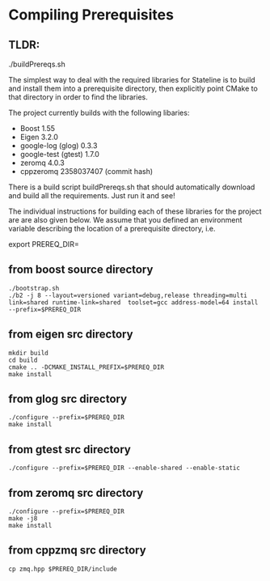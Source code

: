 Compiling Prerequisites
=======================

TLDR:
-----
  ./buildPrereqs.sh


The simplest way to deal with the required libraries for Stateline is to build and
install them into a prerequisite directory, then explicitly point CMake to
that directory in order to find the libraries.

The project currently builds with the following libaries:

* Boost 1.55
* Eigen 3.2.0
* google-log (glog) 0.3.3
* google-test (gtest) 1.7.0
* zeromq 4.0.3
* cppzeromq 2358037407 (commit hash)


There is a build script buildPrereqs.sh that should automatically download and
build all the requirements. Just run it and see!


The individual instructions for building each of these libraries for the
project are are also given below. We assume that you defined an environment
variable describing the location of a prerequisite directory, i.e.

export PREREQ_DIR=<directory of prerequisite library installations>


from boost source directory
---------------------------
    ./bootstrap.sh
    ./b2 -j 8 --layout=versioned variant=debug,release threading=multi link=shared runtime-link=shared  toolset=gcc address-model=64 install --prefix=$PREREQ_DIR


from eigen src directory
-------------------------
    mkdir build
    cd build
    cmake .. -DCMAKE_INSTALL_PREFIX=$PREREQ_DIR
    make install

from glog src directory
-----------------------
    ./configure --prefix=$PREREQ_DIR
    make install

from gtest src directory
------------------------
    ./configure --prefix=$PREREQ_DIR --enable-shared --enable-static

from zeromq src directory
-------------------------
    ./configure --prefix=$PREREQ_DIR
    make -j8
    make install

from cppzmq src directory
-------------------------
    cp zmq.hpp $PREREQ_DIR/include
